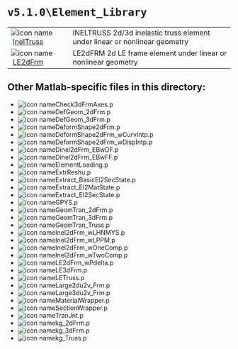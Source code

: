 <!-- <!DOCTYPE html> -->
<!-- <html lang="en"> -->
<!-- <body> -->
<!-- <a name="_top"></a>
<table width="100%"><tr><td align="left"><a href="../../index.md"><img alt="<" border="0" src="../../left.png">&nbsp;Master index</a></td>
<td align="right"><a href="index.md">Index for `v5.1.0\Element_Library`&nbsp;<img alt=">" border="0" src="../../right.png"></a></td></tr></table> -->

# `v5.1.0\Element_Library`

<table>
<tr><td><img src="../../matlab_logo.png" alt="icon name" class="icon">&nbsp;<a href="InelTruss">InelTruss</a></td><td>INELTRUSS 2d/3d inelastic truss element under linear or nonlinear geometry </td></tr><tr><td><img src="../../matlab_logo.png" alt="icon name" class="icon">&nbsp;<a href="LE2dFrm">LE2dFrm</a></td><td>LE2dFRM 2d LE frame element under linear or nonlinear geometry </td></tr></table>

## Other Matlab-specific files in this directory:

<ul>
<li><img src="../../matlab_logo.png" alt="icon name" class="icon">Check3dFrmAxes.p</li><li><img src="../../matlab_logo.png" alt="icon name" class="icon">DefGeom_2dFrm.p</li><li><img src="../../matlab_logo.png" alt="icon name" class="icon">DefGeom_3dFrm.p</li><li><img src="../../matlab_logo.png" alt="icon name" class="icon">DeformShape2dFrm.p</li><li><img src="../../matlab_logo.png" alt="icon name" class="icon">DeformShape2dFrm_wCurvIntp.p</li><li><img src="../../matlab_logo.png" alt="icon name" class="icon">DeformShape2dFrm_wDispIntp.p</li><li><img src="../../matlab_logo.png" alt="icon name" class="icon">Dinel2dFrm_EBwDF.p</li><li><img src="../../matlab_logo.png" alt="icon name" class="icon">Dinel2dFrm_EBwFF.p</li><li><img src="../../matlab_logo.png" alt="icon name" class="icon">ElementLoading.p</li><li><img src="../../matlab_logo.png" alt="icon name" class="icon">ExtrReshu.p</li><li><img src="../../matlab_logo.png" alt="icon name" class="icon">Extract_BasicEl2SecState.p</li><li><img src="../../matlab_logo.png" alt="icon name" class="icon">Extract_El2MatState.p</li><li><img src="../../matlab_logo.png" alt="icon name" class="icon">Extract_El2SecState.p</li><li><img src="../../matlab_logo.png" alt="icon name" class="icon">GPYS.p</li><li><img src="../../matlab_logo.png" alt="icon name" class="icon">GeomTran_2dFrm.p</li><li><img src="../../matlab_logo.png" alt="icon name" class="icon">GeomTran_3dFrm.p</li><li><img src="../../matlab_logo.png" alt="icon name" class="icon">GeomTran_Truss.p</li><li><img src="../../matlab_logo.png" alt="icon name" class="icon">Inel2dFrm_wLHNMYS.p</li><li><img src="../../matlab_logo.png" alt="icon name" class="icon">Inel2dFrm_wLPPM.p</li><li><img src="../../matlab_logo.png" alt="icon name" class="icon">Inel2dFrm_wOneComp.p</li><li><img src="../../matlab_logo.png" alt="icon name" class="icon">Inel2dFrm_wTwoComp.p</li><li><img src="../../matlab_logo.png" alt="icon name" class="icon">LE2dFrm_wPdelta.p</li><li><img src="../../matlab_logo.png" alt="icon name" class="icon">LE3dFrm.p</li><li><img src="../../matlab_logo.png" alt="icon name" class="icon">LETruss.p</li><li><img src="../../matlab_logo.png" alt="icon name" class="icon">Large2du2v_Frm.p</li><li><img src="../../matlab_logo.png" alt="icon name" class="icon">Large3du2v_Frm.p</li><li><img src="../../matlab_logo.png" alt="icon name" class="icon">MaterialWrapper.p</li><li><img src="../../matlab_logo.png" alt="icon name" class="icon">SectionWrapper.p</li><li><img src="../../matlab_logo.png" alt="icon name" class="icon">TranJnt.p</li><li><img src="../../matlab_logo.png" alt="icon name" class="icon">kg_2dFrm.p</li><li><img src="../../matlab_logo.png" alt="icon name" class="icon">kg_3dFrm.p</li><li><img src="../../matlab_logo.png" alt="icon name" class="icon">kg_Truss.p</li></ul>


<!-- <hr><address>Generated on Sat 25-Jul-2020 23:38:00 by <strong><a href="http://www.artefact.tk/software/matlab/m2html/" title="Matlab Documentation in HTML">m2html</a></strong> &copy; 2005</address> -->
<!-- </body> -->
<!-- </html> -->